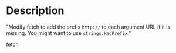 # Description
"Modify fetch to add the prefix `http://` to each argument URL if it is missing.  You might want to use `strings.HadPrefix`."

[fetch](https://github.com/adonovan/gopl.io/blob/b725d6015f980e94734da37e35ba0d943fc7532f/ch1/fetch/main.go)
